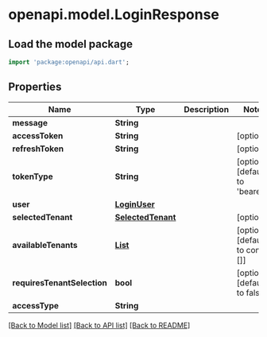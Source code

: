 # openapi.model.LoginResponse

## Load the model package
```dart
import 'package:openapi/api.dart';
```

## Properties
Name | Type | Description | Notes
------------ | ------------- | ------------- | -------------
**message** | **String** |  | 
**accessToken** | **String** |  | [optional] 
**refreshToken** | **String** |  | [optional] 
**tokenType** | **String** |  | [optional] [default to 'bearer']
**user** | [**LoginUser**](LoginUser.md) |  | 
**selectedTenant** | [**SelectedTenant**](SelectedTenant.md) |  | [optional] 
**availableTenants** | [**List<AvailableTenant>**](AvailableTenant.md) |  | [optional] [default to const []]
**requiresTenantSelection** | **bool** |  | [optional] [default to false]
**accessType** | **String** |  | 

[[Back to Model list]](../README.md#documentation-for-models) [[Back to API list]](../README.md#documentation-for-api-endpoints) [[Back to README]](../README.md)


